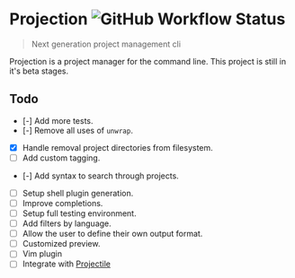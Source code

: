 # Projection ![GitHub Workflow Status](https://img.shields.io/github/workflow/status/brettm12345/projection/Test?label=Tests&logo=github&style=flat-square)

> Next generation project management cli

Projection is a project manager for the command line.
This project is still in it's beta stages.

## Todo

- [-] Add more tests.
- [-] Remove all uses of `unwrap`.
- [x] Handle removal project directories from filesystem.
- [ ] Add custom tagging.
- [-] Add syntax to search through projects.
- [ ] Setup shell plugin generation.
- [ ] Improve completions.
- [ ] Setup full testing environment.
- [ ] Add filters by language.
- [ ] Allow the user to define their own output format.
- [ ] Customized preview.
- [ ] Vim plugin
- [ ] Integrate with [Projectile](bbatsov/projectile)
